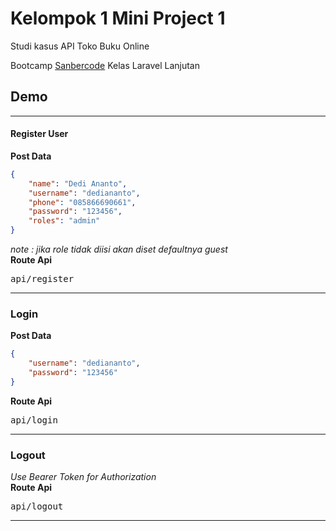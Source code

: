 # Kelompok 1 Mini Project 1  
Studi kasus API Toko Buku Online  

Bootcamp [Sanbercode](http://sanbercode.com/) Kelas Laravel Lanjutan

## Demo

---
#### Register User

**Post Data**
```json
{
    "name": "Dedi Ananto",
    "username": "dediananto",
    "phone": "085866690661",
    "password": "123456",
    "roles": "admin"
}

```
_note : jika role tidak diisi akan diset defaultnya guest_  
**Route Api**
<pre>
api/register
</pre>

---
### Login
**Post Data**
```json
{
    "username": "dediananto",
    "password": "123456"
}

```
**Route Api**
<pre>
api/login
</pre>

---
### Logout
_Use Bearer Token for Authorization_  
**Route Api**
<pre>
api/logout
</pre>  
---
